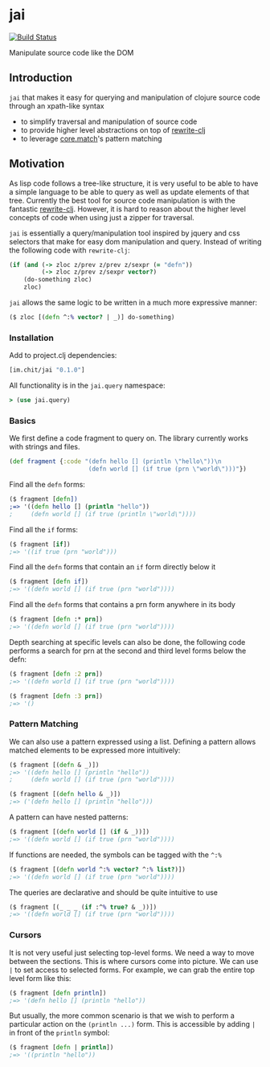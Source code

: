 # jai

[![Build Status](https://travis-ci.org/zcaudate/jai.png?branch=master)](https://travis-ci.org/zcaudate/jai)

Manipulate source code like the DOM

## Introduction

`jai` that makes it easy for querying and manipulation of clojure source code through an xpath-like syntax

 - to simplify traversal and manipulation of source code
 - to provide higher level abstractions on top of [rewrite-clj](https://github.com/xsc/rewrite-clj)
 - to leverage [core.match](https://github.com/clojure/core.match)'s pattern matching 

## Motivation

As lisp code follows a tree-like structure, it is very useful to be able to have a simple language to be able to query as well as update elements of that tree. Currently the best tool for source code manipulation is with the fantastic [rewrite-clj](https://www.github.com/xsc/rewrite-clj). However, it is hard to reason about the higher level concepts of code when using just a zipper for traversal.

`jai` is essentially a query/manipulation tool inspired by jquery and css selectors that make for easy dom manipulation and query. Instead of writing the following code with `rewrite-clj`:

```clojure
(if (and (-> zloc z/prev z/prev z/sexpr (= "defn"))
         (-> zloc z/prev z/sexpr vector?)
    (do-something zloc)
    zloc)
```

`jai` allows the same logic to be written in a much more expressive manner:

```clojure
($ zloc [(defn ^:% vector? | _)] do-something)
```

### Installation

Add to project.clj dependencies:

```clojure
[im.chit/jai "0.1.0"]
```

All functionality is in the `jai.query` namespace:

```clojure
> (use jai.query)
```

### Basics

We first define a code fragment to query on. The library currently works with strings and files.

```clojure
(def fragment {:code "(defn hello [] (println \"hello\"))\n
                      (defn world [] (if true (prn \"world\")))"})
```

Find all the `defn` forms:

```clojure
($ fragment [defn])
;=> '((defn hello [] (println "hello"))
;     (defn world [] (if true (println \"world\"))))
```

Find all the `if` forms:

```clojure
($ fragment [if])
;=> '((if true (prn "world")))

```

Find all the `defn` forms that contain an `if` form directly below it

```clojure
($ fragment [defn if])
;=> '((defn world [] (if true (prn "world"))))
```

Find all the `defn` forms that contains a prn form anywhere in its body

```clojure
($ fragment [defn :* prn])
;=> '((defn world [] (if true (prn "world"))))
```

Depth searching at specific levels can also be done, the following code performs
a search for prn at the second and third level forms below the defn:

```clojure
($ fragment [defn :2 prn])
;=> '((defn world [] (if true (prn "world"))))

($ fragment [defn :3 prn])
;=> '()
```  

### Pattern Matching

We can also use a pattern expressed using a list. Defining a pattern allows matched elements to be expressed more intuitively:

```clojure
($ fragment [(defn & _)])
;=> '((defn hello [] (println "hello"))
;     (defn world [] (if true (prn "world"))))

($ fragment [(defn hello & _)])
;=> ('(defn hello [] (println "hello")))
```

A pattern can have nested patterns:

```clojure
($ fragment [(defn world [] (if & _))])
;=> '((defn world [] (if true (prn "world"))))
```

If functions are needed, the symbols can be tagged with the `^:%`

```clojure
($ fragment [(defn world ^:% vector? ^:% list?)])
;=> '((defn world [] (if true (prn "world"))))
```

The queries are declarative and should be quite intuitive to use

```clojure
($ fragment [(_ _ _ (if :^% true? & _))])
;=> '((defn world [] (if true (prn "world"))))
```  

### Cursors

It is not very useful just selecting top-level forms. We need a way to move between the sections. This is where cursors come into picture. We can use `|` to set access to selected forms. For example, we can grab the entire top level form like this:

```clojure
($ fragment [defn println])
;=> '(defn hello [] (println "hello"))
```

But usually, the more common scenario is that we wish to perform a particular action on the `(println ...)` form. This is accessible by adding `|` in front of the `println` symbol:

```clojure
($ fragment [defn | println])
;=> '((println "hello"))
```

